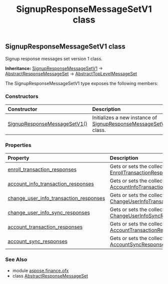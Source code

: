 ﻿---
title: SignupResponseMessageSetV1 class
second_title: Aspose.Finance for Python via .NET API References
description: 
type: docs
weight: 930
url: /python-net/aspose.finance.ofx/signupresponsemessagesetv1/
is_root: false
---

## SignupResponseMessageSetV1 class

Signup response messages set version 1 class.



**Inheritance:** [SignupResponseMessageSetV1](/finance/python-net/aspose.finance.ofx/signupresponsemessagesetv1) → 
[AbstractResponseMessageSet](/finance/python-net/aspose.finance.ofx/abstractresponsemessageset) → 
[AbstractTopLevelMessageSet](/finance/python-net/aspose.finance.ofx/abstracttoplevelmessageset)



The SignupResponseMessageSetV1 type exposes the following members:

### Constructors
| Constructor | Description |
| :- | :- |
| [SignupResponseMessageSetV1()](/finance/python-net/aspose.finance.ofx/signupresponsemessagesetv1/__init__/#) | Initializes a new instance of [SignupResponseMessageSetV1](/finance/python-net/aspose.finance.ofx/signupresponsemessagesetv1) class. |


### Properties
| Property | Description |
| :- | :- |
| [enroll_transaction_responses](/finance/python-net/aspose.finance.ofx/signupresponsemessagesetv1/enroll_transaction_responses) | Gets or sets the collection of [EnrollTransactionResponse](/finance/python-net/aspose.finance.ofx.signup/enrolltransactionresponse). |
| [account_info_transaction_responses](/finance/python-net/aspose.finance.ofx/signupresponsemessagesetv1/account_info_transaction_responses) | Gets or sets the collection of [AccountInfoTransactionResponse](/finance/python-net/aspose.finance.ofx.signup/accountinfotransactionresponse). |
| [change_user_info_transaction_responses](/finance/python-net/aspose.finance.ofx/signupresponsemessagesetv1/change_user_info_transaction_responses) | Gets or sets the collection of [ChangeUserInfoTransactionResponse](/finance/python-net/aspose.finance.ofx.signup/changeuserinfotransactionresponse). |
| [change_user_info_sync_responses](/finance/python-net/aspose.finance.ofx/signupresponsemessagesetv1/change_user_info_sync_responses) | Gets or sets the collection of [ChangeUserInfoSyncResponse](/finance/python-net/aspose.finance.ofx.signup/changeuserinfosyncresponse). |
| [account_transaction_responses](/finance/python-net/aspose.finance.ofx/signupresponsemessagesetv1/account_transaction_responses) | Gets or sets the collection of [AccountTransactionResponse](/finance/python-net/aspose.finance.ofx.signup/accounttransactionresponse). |
| [account_sync_responses](/finance/python-net/aspose.finance.ofx/signupresponsemessagesetv1/account_sync_responses) | Gets or sets the collection of [AccountSyncResponse](/finance/python-net/aspose.finance.ofx.signup/accountsyncresponse). |


### See Also

* module [aspose.finance.ofx](../)
* class [AbstractResponseMessageSet](/finance/python-net/aspose.finance.ofx/abstractresponsemessageset)
